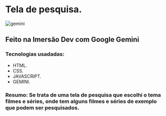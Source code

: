 # Tela de pesquisa.

![gemini](https://github.com/user-attachments/assets/522f9046-6fb8-44db-a8cb-fd13ca29bbd2)

## Feito na Imersão Dev com Google Gemini
### Tecnologias usadadas:
- HTML.
- CSS.
- JAVASCRIPT.
- GEMINI.

### Resumo: Se trata de uma tela de pesquisa que escolhi o tema filmes e séries, onde tem alguns filmes e séries de exemplo que podem ser pesquisados.
